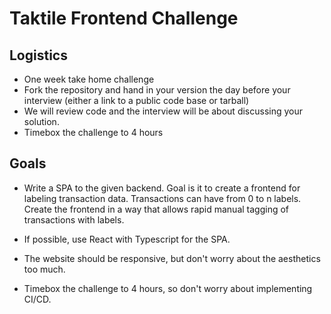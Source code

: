 # Taktile Frontend Challenge

## Logistics

* One week take home challenge
* Fork the repository and hand in your version the day before your interview
  (either a link to a public code base or tarball)
* We will review code and the interview will be about discussing your solution.
* Timebox the challenge to 4 hours

## Goals

* Write a SPA to the given backend. Goal is it to create a frontend for labeling
transaction data. Transactions can have from 0 to n labels. Create the frontend
in a way that allows rapid manual tagging of transactions with labels.

* If possible, use React with Typescript for the SPA.

* The website should be responsive, but don't worry about the aesthetics too much.

* Timebox the challenge to 4 hours, so don't worry about implementing CI/CD.
